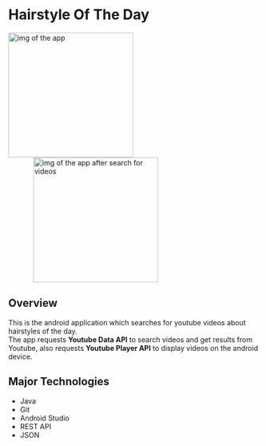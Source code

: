 # Hairstyle Of The Day

<img src="https://github.com/Minamiciccc/MidtermProject/blob/media/hairstyle_of_the_day_top.png" alt="img of the app" width="250px"><img src="https://github.com/Minamiciccc/MidtermProject/blob/media/search_result.png" alt="img of the app after search for videos" width="250px" hspace="50">
## Overview
This is the android application which searches for youtube videos about hairstyles of the day.</br>
The app requests **Youtube Data API** to search videos and get results from Youtube, also requests **Youtube Player API** to display videos on the android device.

## Major Technologies
- Java
- Git
- Android Studio
- REST API
- JSON
